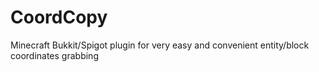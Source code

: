 CoordCopy
=========
Minecraft Bukkit/Spigot plugin for very easy and convenient entity/block coordinates grabbing
